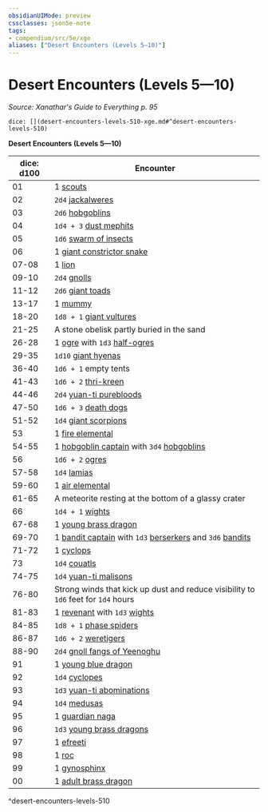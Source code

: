 ```yaml
---
obsidianUIMode: preview
cssclasses: json5e-note
tags:
- compendium/src/5e/xge
aliases: ["Desert Encounters (Levels 5—10)"]
---
```

# Desert Encounters (Levels 5—10)
*Source: Xanathar's Guide to Everything p. 95* 

`dice: [](desert-encounters-levels-510-xge.md#^desert-encounters-levels-510)`

**Desert Encounters (Levels 5—10)**

| dice: d100 | Encounter |
|------------|-----------|
| 01 | 1 [scouts](/3-Mechanics/CLI/bestiary/humanoid/scout.md) |
| 02 | `2d4` [jackalweres](/3-Mechanics/CLI/bestiary/humanoid/jackalwere.md) |
| 03 | `2d6` [hobgoblins](/3-Mechanics/CLI/bestiary/humanoid/hobgoblin.md) |
| 04 | `1d4 + 3` [dust mephits](/3-Mechanics/CLI/bestiary/elemental/dust-mephit.md) |
| 05 | `1d6` [swarm of insects](/3-Mechanics/CLI/bestiary/beast/swarm-of-insects.md) |
| 06 | 1 [giant constrictor snake](/3-Mechanics/CLI/bestiary/beast/giant-constrictor-snake.md) |
| 07-08 | 1 [lion](/3-Mechanics/CLI/bestiary/beast/lion.md) |
| 09-10 | `2d4` [gnolls](/3-Mechanics/CLI/bestiary/humanoid/gnoll.md) |
| 11-12 | `2d6` [giant toads](/3-Mechanics/CLI/bestiary/beast/giant-toad.md) |
| 13-17 | 1 [mummy](/3-Mechanics/CLI/bestiary/undead/mummy.md) |
| 18-20 | `1d8 + 1` [giant vultures](/3-Mechanics/CLI/bestiary/beast/giant-vulture.md) |
| 21-25 | A stone obelisk partly buried in the sand |
| 26-28 | 1 [ogre](/3-Mechanics/CLI/bestiary/giant/ogre.md) with `1d3` [half-ogres](/3-Mechanics/CLI/bestiary/giant/half-ogre-ogrillon.md) |
| 29-35 | `1d10` [giant hyenas](/3-Mechanics/CLI/bestiary/beast/giant-hyena.md) |
| 36-40 | `1d6 + 1` empty tents |
| 41-43 | `1d6 + 2` [thri-kreen](/3-Mechanics/CLI/bestiary/humanoid/thri-kreen.md) |
| 44-46 | `2d4` [yuan-ti purebloods](/3-Mechanics/CLI/bestiary/humanoid/yuan-ti-pureblood.md) |
| 47-50 | `1d6 + 3` [death dogs](/3-Mechanics/CLI/bestiary/monstrosity/death-dog.md) |
| 51-52 | `1d4` [giant scorpions](/3-Mechanics/CLI/bestiary/beast/giant-scorpion.md) |
| 53 | 1 [fire elemental](/3-Mechanics/CLI/bestiary/elemental/fire-elemental.md) |
| 54-55 | 1 [hobgoblin captain](/3-Mechanics/CLI/bestiary/humanoid/hobgoblin-captain.md) with `3d4` [hobgoblins](/3-Mechanics/CLI/bestiary/humanoid/hobgoblin.md) |
| 56 | `1d6 + 2` [ogres](/3-Mechanics/CLI/bestiary/giant/ogre.md) |
| 57-58 | `1d4` [lamias](/3-Mechanics/CLI/bestiary/monstrosity/lamia.md) |
| 59-60 | 1 [air elemental](/3-Mechanics/CLI/bestiary/elemental/air-elemental.md) |
| 61-65 | A meteorite resting at the bottom of a glassy crater |
| 66 | `1d4 + 1` [wights](/3-Mechanics/CLI/bestiary/undead/wight.md) |
| 67-68 | 1 [young brass dragon](/3-Mechanics/CLI/bestiary/dragon/young-brass-dragon.md) |
| 69-70 | 1 [bandit captain](/3-Mechanics/CLI/bestiary/humanoid/bandit-captain.md) with `1d3` [berserkers](/3-Mechanics/CLI/bestiary/humanoid/berserker.md) and `3d6` [bandits](/3-Mechanics/CLI/bestiary/humanoid/bandit.md) |
| 71-72 | 1 [cyclops](/3-Mechanics/CLI/bestiary/giant/cyclops.md) |
| 73 | `1d4` [couatls](/3-Mechanics/CLI/bestiary/celestial/couatl.md) |
| 74-75 | `1d4` [yuan-ti malisons](/3-Mechanics/CLI/bestiary/monstrosity/yuan-ti-malison-type-1.md) |
| 76-80 | Strong winds that kick up dust and reduce visibility to `1d6` feet for `1d4` hours |
| 81-83 | 1 [revenant](/3-Mechanics/CLI/bestiary/undead/revenant.md) with `1d3` [wights](/3-Mechanics/CLI/bestiary/undead/wight.md) |
| 84-85 | `1d8 + 1` [phase spiders](/3-Mechanics/CLI/bestiary/monstrosity/phase-spider.md) |
| 86-87 | `1d6 + 2` [weretigers](/3-Mechanics/CLI/bestiary/humanoid/weretiger.md) |
| 88-90 | `2d4` [gnoll fangs of Yeenoghu](/3-Mechanics/CLI/bestiary/fiend/gnoll-fang-of-yeenoghu.md) |
| 91 | 1 [young blue dragon](/3-Mechanics/CLI/bestiary/dragon/young-blue-dragon.md) |
| 92 | `1d4` [cyclopes](/3-Mechanics/CLI/bestiary/giant/cyclops.md) |
| 93 | `1d3` [yuan-ti abominations](/3-Mechanics/CLI/bestiary/monstrosity/yuan-ti-abomination.md) |
| 94 | `1d4` [medusas](/3-Mechanics/CLI/bestiary/monstrosity/medusa.md) |
| 95 | 1 [guardian naga](/3-Mechanics/CLI/bestiary/monstrosity/guardian-naga.md) |
| 96 | `1d3` [young brass dragons](/3-Mechanics/CLI/bestiary/dragon/young-brass-dragon.md) |
| 97 | 1 [efreeti](/3-Mechanics/CLI/bestiary/elemental/efreeti.md) |
| 98 | 1 [roc](/3-Mechanics/CLI/bestiary/monstrosity/roc.md) |
| 99 | 1 [gynosphinx](/3-Mechanics/CLI/bestiary/monstrosity/gynosphinx.md) |
| 00 | 1 [adult brass dragon](/3-Mechanics/CLI/bestiary/dragon/adult-brass-dragon.md) |
^desert-encounters-levels-510